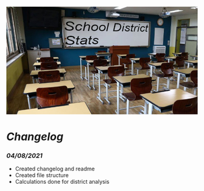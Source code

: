 ![School District Satistics](Resources/header.jpg)

# ***Changelog***

### *04/08/2021*

- Created changelog and readme
- Created file structure
- Calculations done for district analysis 
